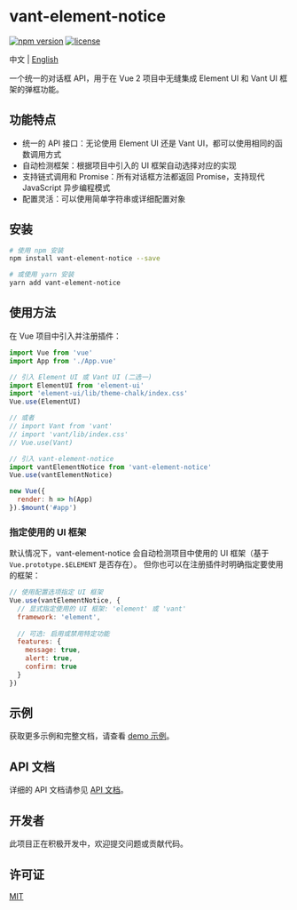 # vant-element-notice

[![npm version](https://img.shields.io/npm/v/vant-element-notice.svg)](https://www.npmjs.com/package/vant-element-notice)
[![license](https://img.shields.io/npm/l/vant-element-notice.svg)](https://github.com/panzhenyao/vant-element-notice/blob/master/LICENSE)

中文 | [English](README.en.md)

一个统一的对话框 API，用于在 Vue 2 项目中无缝集成 Element UI 和 Vant UI 框架的弹框功能。

## 功能特点

- 统一的 API 接口：无论使用 Element UI 还是 Vant UI，都可以使用相同的函数调用方式
- 自动检测框架：根据项目中引入的 UI 框架自动选择对应的实现
- 支持链式调用和 Promise：所有对话框方法都返回 Promise，支持现代 JavaScript 异步编程模式
- 配置灵活：可以使用简单字符串或详细配置对象

## 安装

```bash
# 使用 npm 安装
npm install vant-element-notice --save

# 或使用 yarn 安装
yarn add vant-element-notice
```

## 使用方法

在 Vue 项目中引入并注册插件：

```js
import Vue from 'vue'
import App from './App.vue'

// 引入 Element UI 或 Vant UI (二选一)
import ElementUI from 'element-ui'
import 'element-ui/lib/theme-chalk/index.css'
Vue.use(ElementUI)

// 或者
// import Vant from 'vant'
// import 'vant/lib/index.css'
// Vue.use(Vant)

// 引入 vant-element-notice
import vantElementNotice from 'vant-element-notice'
Vue.use(vantElementNotice)

new Vue({
  render: h => h(App)
}).$mount('#app')
```

### 指定使用的 UI 框架

默认情况下，vant-element-notice 会自动检测项目中使用的 UI 框架（基于 `Vue.prototype.$ELEMENT` 是否存在）。
但你也可以在注册插件时明确指定要使用的框架：

```js
// 使用配置选项指定 UI 框架
Vue.use(vantElementNotice, {
  // 显式指定使用的 UI 框架: 'element' 或 'vant'
  framework: 'element', 
  
  // 可选: 启用或禁用特定功能
  features: {
    message: true,
    alert: true,
    confirm: true
  }
})
```

## 示例

获取更多示例和完整文档，请查看 [demo 示例](https://github.com/panzhenyao/vant-element-notice/tree/master/examples)。

## API 文档

详细的 API 文档请参见 [API 文档](https://github.com/panzhenyao/vant-element-notice/blob/master/docs/API.md)。

## 开发者

此项目正在积极开发中，欢迎提交问题或贡献代码。

## 许可证

[MIT](LICENSE)
